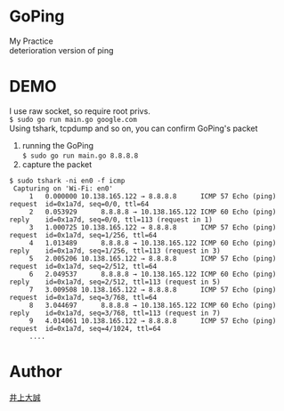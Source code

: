 # GoPing
My Practice  
deterioration version of ping
# DEMO 
I use raw socket, so require root privs.  
`$ sudo go run main.go google.com`  
Using tshark, tcpdump and so on, you can confirm GoPing's packet
1. running the GoPing  
`$ sudo go run main.go 8.8.8.8`
2. capture the packet   
```
$ sudo tshark -ni en0 -f icmp
 Capturing on 'Wi-Fi: en0'
     1   0.000000 10.138.165.122 → 8.8.8.8      ICMP 57 Echo (ping) request  id=0x1a7d, seq=0/0, ttl=64
     2   0.053929      8.8.8.8 → 10.138.165.122 ICMP 60 Echo (ping) reply    id=0x1a7d, seq=0/0, ttl=113 (request in 1)
     3   1.000725 10.138.165.122 → 8.8.8.8      ICMP 57 Echo (ping) request  id=0x1a7d, seq=1/256, ttl=64
     4   1.013489      8.8.8.8 → 10.138.165.122 ICMP 60 Echo (ping) reply    id=0x1a7d, seq=1/256, ttl=113 (request in 3)
     5   2.005206 10.138.165.122 → 8.8.8.8      ICMP 57 Echo (ping) request  id=0x1a7d, seq=2/512, ttl=64
     6   2.049537      8.8.8.8 → 10.138.165.122 ICMP 60 Echo (ping) reply    id=0x1a7d, seq=2/512, ttl=113 (request in 5)
     7   3.009508 10.138.165.122 → 8.8.8.8      ICMP 57 Echo (ping) request  id=0x1a7d, seq=3/768, ttl=64
     8   3.044697      8.8.8.8 → 10.138.165.122 ICMP 60 Echo (ping) reply    id=0x1a7d, seq=3/768, ttl=113 (request in 7)
     9   4.014061 10.138.165.122 → 8.8.8.8      ICMP 57 Echo (ping) request  id=0x1a7d, seq=4/1024, ttl=64
     ....
```
# Author
[井上大誠](https://github.com/taise-hub)
